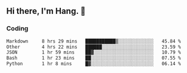 ## Hi there, I'm Hang. 👋

### Coding

<!--START_SECTION:waka-->

```txt
Markdown     8 hrs 29 mins   ███████████▒░░░░░░░░░░░░░   45.84 %
Other        4 hrs 22 mins   ██████░░░░░░░░░░░░░░░░░░░   23.59 %
JSON         1 hr 59 mins    ██▓░░░░░░░░░░░░░░░░░░░░░░   10.79 %
Bash         1 hr 23 mins    ██░░░░░░░░░░░░░░░░░░░░░░░   07.55 %
Python       1 hr 8 mins     █▓░░░░░░░░░░░░░░░░░░░░░░░   06.14 %
```

<!--END_SECTION:waka-->
